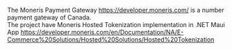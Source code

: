 The Moneris Payment Gateway https://developer.moneris.com/ is a number payment gateway of Canada.  
The project have Moneris Hosted Tokenization implementation in .NET Maui App https://developer.moneris.com/en/Documentation/NA/E-Commerce%20Solutions/Hosted%20Solutions/Hosted%20Tokenization
